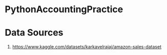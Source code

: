 # PythonAccountingPractice


# Data Sources
1) https://www.kaggle.com/datasets/karkavelrajaj/amazon-sales-dataset
